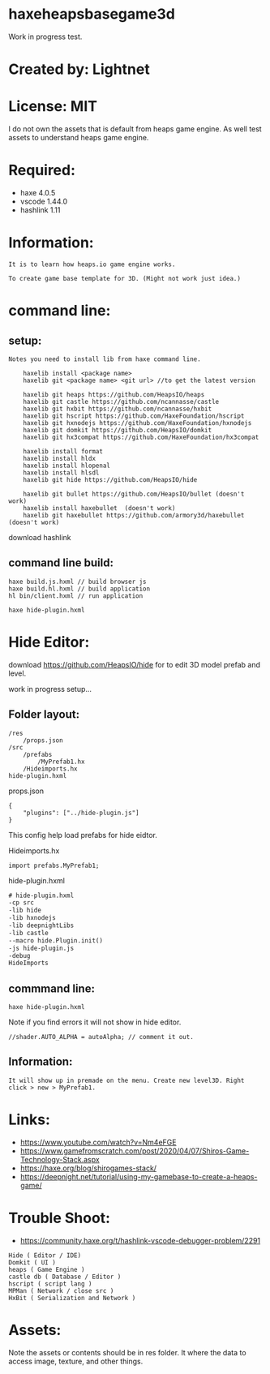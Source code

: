 # haxeheapsbasegame3d

Work in progress test.

# Created by: Lightnet

# License: MIT
 I do not own the assets that is default from heaps game engine. As well test assets to understand heaps game engine.

# Required:
 * haxe 4.0.5
 * vscode 1.44.0
 * hashlink 1.11

# Information:

    It is to learn how heaps.io game engine works.

    To create game base template for 3D. (Might not work just idea.)

# command line:

## setup:
    Notes you need to install lib from haxe command line.
```
    haxelib install <package name>
    haxelib git <package name> <git url> //to get the latest version
```

```
    haxelib git heaps https://github.com/HeapsIO/heaps
    haxelib git castle https://github.com/ncannasse/castle
    haxelib git hxbit https://github.com/ncannasse/hxbit
    haxelib git hscript https://github.com/HaxeFoundation/hscript
    haxelib git hxnodejs https://github.com/HaxeFoundation/hxnodejs
    haxelib git domkit https://github.com/HeapsIO/domkit
    haxelib git hx3compat https://github.com/HaxeFoundation/hx3compat
	
    haxelib install format
    haxelib install hldx
    haxelib install hlopenal
    haxelib install hlsdl
    haxelib git hide https://github.com/HeapsIO/hide

    haxelib git bullet https://github.com/HeapsIO/bullet (doesn't work)
    haxelib install haxebullet  (doesn't work)
    haxelib git haxebullet https://github.com/armory3d/haxebullet (doesn't work)

```

 download hashlink

## command line build:
```
haxe build.js.hxml // build browser js
haxe build.hl.hxml // build application
hl bin/client.hxml // run application

haxe hide-plugin.hxml
```

# Hide Editor:
 download https://github.com/HeapsIO/hide for to edit 3D model prefab and level.

 work in progress setup...


## Folder layout:

```
/res
    /props.json
/src
    /prefabs
        /MyPrefab1.hx
    /Hideimports.hx
hide-plugin.hxml
```
props.json
```
{
	"plugins": ["../hide-plugin.js"]
}
```
This config help load prefabs for hide eidtor.

Hideimports.hx
```
import prefabs.MyPrefab1;
```

hide-plugin.hxml
```haxe
# hide-plugin.hxml
-cp src
-lib hide
-lib hxnodejs
-lib deepnightLibs
-lib castle
--macro hide.Plugin.init()
-js hide-plugin.js
-debug
HideImports
```


## commmand line:

```
haxe hide-plugin.hxml
```
Note if you find errors it will not show in hide editor.

```
//shader.AUTO_ALPHA = autoAlpha; // comment it out.
```


## Information:
    It will show up in premade on the menu. Create new level3D. Right click > new > MyPrefab1.

# Links:
 * https://www.youtube.com/watch?v=Nm4eFGE
 * https://www.gamefromscratch.com/post/2020/04/07/Shiros-Game-Technology-Stack.aspx
 * https://haxe.org/blog/shirogames-stack/
 * https://deepnight.net/tutorial/using-my-gamebase-to-create-a-heaps-game/

# Trouble Shoot:
 * https://community.haxe.org/t/hashlink-vscode-debugger-problem/2291
```
Hide ( Editor / IDE)
Domkit ( UI )
heaps ( Game Engine )
castle db ( Database / Editor )
hscript ( script lang )
MPMan ( Network / close src )
HxBit ( Serialization and Network )
```

# Assets:
 Note the assets or contents should be in res folder. It where the data to access image, texture, and other things.
